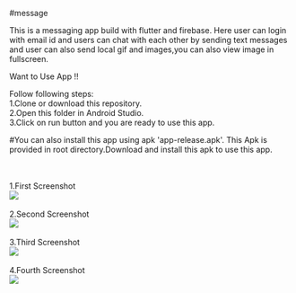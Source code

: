 
#message

This is a messaging app build with flutter and firebase.
Here user can login with email id and users can chat with each other by sending text messages and user can also send
local gif and images,you can also view image in fullscreen. 

Want to Use App !!

Follow following steps:
<br>
1.Clone or download this repository.<br>
2.Open this folder in Android Studio.<br>
3.Click on run button and you are ready to use this app.

#You can also install this app using apk 'app-release.apk'. This Apk is provided in root directory.Download and install this apk to use this app.

<br>
<br>
1.First Screenshot
<br>
<img src="images/screen1.jpeg">
<br>
<br>
2.Second Screenshot
<br>
<img src="images/screen2.jpeg">
<br>
<br>
3.Third Screenshot
<br>
<img src="images/screen3.jpeg">
<br>
<br>
4.Fourth Screenshot
<br>
<img src="images/screen4.jpeg">

